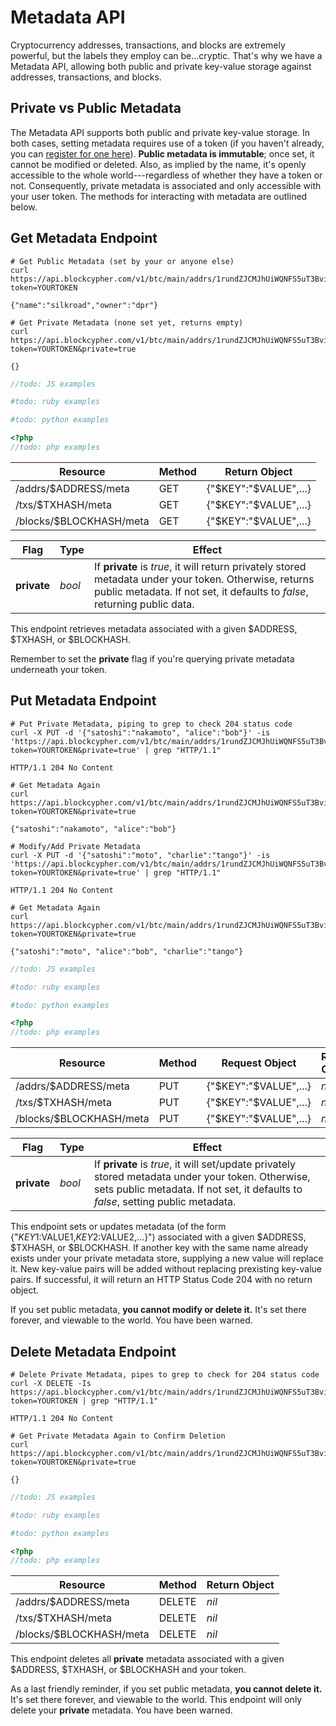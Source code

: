 # Metadata API

Cryptocurrency addresses, transactions, and blocks are extremely powerful, but the labels they employ can be...cryptic. That's why we have a Metadata API, allowing both public and private key-value storage against addresses, transactions, and blocks.

## Private vs Public Metadata 

The Metadata API supports both public and private key-value storage. In both cases, setting metadata requires use of a token (if you haven't already, you can [register for one here](https://accounts.blockcypher.com/)). **Public metadata is immutable**; once set, it cannot be modified or deleted. Also, as implied by the name, it's openly accessible to the whole world---regardless of whether they have a token or not. Consequently, private metadata is associated and only accessible with your user token. The methods for interacting with metadata are outlined below.

## Get Metadata Endpoint

```shell
# Get Public Metadata (set by your or anyone else)
curl https://api.blockcypher.com/v1/btc/main/addrs/1rundZJCMJhUiWQNFS5uT3BvisBuLxkAp/meta?token=YOURTOKEN

{"name":"silkroad","owner":"dpr"}

# Get Private Metadata (none set yet, returns empty)
curl https://api.blockcypher.com/v1/btc/main/addrs/1rundZJCMJhUiWQNFS5uT3BvisBuLxkAp/meta?token=YOURTOKEN&private=true

{}
```

```javascript
//todo: JS examples
```

```ruby
#todo: ruby examples
```

```python
#todo: python examples
```

```php
<?php
//todo: php examples
```

Resource | Method | Return Object
-------- | ------ | -------------
/addrs/$ADDRESS/meta | GET | {"$KEY":"$VALUE",...}
/txs/$TXHASH/meta | GET | {"$KEY":"$VALUE",...}
/blocks/$BLOCKHASH/meta | GET | {"$KEY":"$VALUE",...}

Flag | Type | Effect
---- | ---- | ------
**private** | *bool* | If **private** is *true*, it will return privately stored metadata under your token. Otherwise, returns public metadata. If not set, it defaults to *false*, returning public data.

This endpoint retrieves metadata associated with a given $ADDRESS, $TXHASH, or $BLOCKHASH.

<aside class="notice">
Remember to set the <b>private</b> flag if you're querying private metadata underneath your token.
</aside>

## Put Metadata Endpoint

```shell
# Put Private Metadata, piping to grep to check 204 status code
curl -X PUT -d '{"satoshi":"nakamoto", "alice":"bob"}' -is 'https://api.blockcypher.com/v1/btc/main/addrs/1rundZJCMJhUiWQNFS5uT3BvisBuLxkAp/meta?token=YOURTOKEN&private=true' | grep "HTTP/1.1"

HTTP/1.1 204 No Content

# Get Metadata Again
curl https://api.blockcypher.com/v1/btc/main/addrs/1rundZJCMJhUiWQNFS5uT3BvisBuLxkAp/meta?token=YOURTOKEN&private=true

{"satoshi":"nakamoto", "alice":"bob"}

# Modify/Add Private Metadata 
curl -X PUT -d '{"satoshi":"moto", "charlie":"tango"}' -is 'https://api.blockcypher.com/v1/btc/main/addrs/1rundZJCMJhUiWQNFS5uT3BvisBuLxkAp/meta?token=YOURTOKEN&private=true' | grep "HTTP/1.1"

HTTP/1.1 204 No Content

# Get Metadata Again
curl https://api.blockcypher.com/v1/btc/main/addrs/1rundZJCMJhUiWQNFS5uT3BvisBuLxkAp/meta?token=YOURTOKEN&private=true

{"satoshi":"moto", "alice":"bob", "charlie":"tango"}
```

```javascript
//todo: JS examples
```

```ruby
#todo: ruby examples
```

```python
#todo: python examples
```

```php
<?php
//todo: php examples
```

Resource | Method | Request Object | Return Object
-------- | ------ | -------------- | -------------
/addrs/$ADDRESS/meta | PUT | {"$KEY":"$VALUE",...} | *nil*
/txs/$TXHASH/meta | PUT | {"$KEY":"$VALUE",...} | *nil* 
/blocks/$BLOCKHASH/meta | PUT | {"$KEY":"$VALUE",...} | *nil*

Flag | Type | Effect
---- | ---- | ------
**private** | *bool* | If **private** is *true*, it will set/update privately stored metadata under your token. Otherwise, sets public metadata. If not set, it defaults to *false*, setting public metadata.

This endpoint sets or updates metadata (of the form {"$KEY1:$VALUE1,$KEY2:$VALUE2,...}") associated with a given $ADDRESS, $TXHASH, or $BLOCKHASH. If another key with the same name already exists under your private metadata store, supplying a new value will replace it. New key-value pairs will be added without replacing prexisting key-value pairs. If successful, it will return an HTTP Status Code 204 with no return object.

<aside class="warning">
If you set public metadata, <b>you cannot modify or delete it.</b> It's set there forever, and viewable to the world. You have been warned.
</aside>

## Delete Metadata Endpoint

```shell
# Delete Private Metadata, pipes to grep to check for 204 status code
curl -X DELETE -Is https://api.blockcypher.com/v1/btc/main/addrs/1rundZJCMJhUiWQNFS5uT3BvisBuLxkAp/meta?token=YOURTOKEN | grep "HTTP/1.1"

HTTP/1.1 204 No Content

# Get Private Metadata Again to Confirm Deletion
curl https://api.blockcypher.com/v1/btc/main/addrs/1rundZJCMJhUiWQNFS5uT3BvisBuLxkAp/meta?token=YOURTOKEN&private=true

{}
```

```javascript
//todo: JS examples
```

```ruby
#todo: ruby examples
```

```python
#todo: python examples
```

```php
<?php
//todo: php examples
```

Resource | Method | Return Object
-------- | ------ | -------------
/addrs/$ADDRESS/meta | DELETE | *nil*
/txs/$TXHASH/meta | DELETE | *nil* 
/blocks/$BLOCKHASH/meta | DELETE | *nil*

This endpoint deletes all **private** metadata associated with a given $ADDRESS, $TXHASH, or $BLOCKHASH and your token.

<aside class="warning">
As a last friendly reminder, if you set public metadata, <b>you cannot delete it.</b> It's set there forever, and viewable to the world. This endpoint will only delete your <b>private</b> metadata. You have been warned.
</aside>
